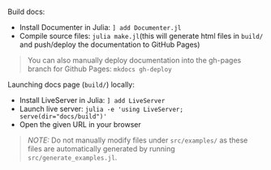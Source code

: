 Build docs:
* Install Documenter in Julia: `] add Documenter.jl`
* Compile source files: `julia make.jl`(this will generate html files in `build/`
  and push/deploy the documentation to GitHub Pages)

> You can also manually deploy documentation into the gh-pages branch for
Github Pages: `mkdocs gh-deploy`

Launching docs page (`build/`) locally:
* Install LiveServer in Julia: `] add LiveServer`
* Launch live server: `julia -e 'using LiveServer; serve(dir="docs/build")'`
* Open the given URL in your browser



> *NOTE:* Do not manually modify files under `src/examples/` as these files are
automatically generated by running `src/generate_examples.jl`.
